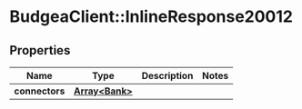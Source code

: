 # BudgeaClient::InlineResponse20012

## Properties
Name | Type | Description | Notes
------------ | ------------- | ------------- | -------------
**connectors** | [**Array&lt;Bank&gt;**](Bank.md) |  | 


